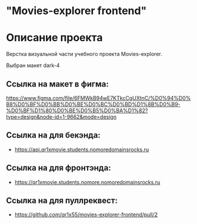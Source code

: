 # "Movies-explorer frontend"

# Описание проекта
Верстка визуальной части учебного проекта Movies-explorer.

Выбран макет dark-4

## Ссылка на макет в фигма:
https://www.figma.com/file/6FMWkB94wE7KTkcCgUXtnC/%D0%94%D0%B8%D0%BF%D0%BB%D0%BE%D0%BC%D0%BD%D1%8B%D0%B9-%D0%BF%D1%80%D0%BE%D0%B5%D0%BA%D1%82?type=design&node-id=1-9662&mode=design

## Ссылка на для бекэнда:
* https://api.qr1xmovie.students.nomoredomainsrocks.ru
## Ссылка на для фронтэнда:
* https://qr1xmovie.students.nomore.nomoredomainsrocks.ru

## Ссылка на для пуллреквест:
* https://github.com/qr1x55/movies-explorer-frontend/pull/2